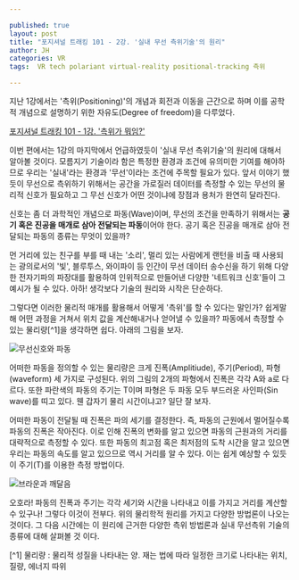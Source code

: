 ```yaml
---

published: true
layout: post
title: "포지셔널 트래킹 101 - 2강. '실내 무선 측위기술'의 원리"
author: JH
categories: VR
tags:  VR tech polariant virtual-reality positional-tracking 측위

---
```


지난 1강에서는 '측위(Positioning)'의 개념과 회전과 이동을 근간으로 하며 이를 공학적 개념으로 설명하기 위한 자유도(Degree of freedom)을 다루었다.

[포지셔널 트래킹 101 - 1강. '측위가 뭐임?']({{site.baseurl}}/vr/2016/09/10/positional-tracking-101-1.html)

이번 편에서는 1강의 마지막에서 언급하였듯이 '실내 무선 측위기술'의 원리에 대해서 알아볼 것이다. 모름지기 기술이라 함은 특정한 환경과 조건에 유의미한 기여를 해야하므로 우리는 '실내'라는 환경과 '무선'이라는 조건에 주목할 필요가 있다. 앞서 이야기 했듯이 무선으로 측위하기 위해서는 공간을 가로질러 데이터를 측정할 수 있는 무선의 물리적 신호가 필요하고 그 무선 신호가 어떤 것이냐에 장점과 용처가 완연히 달라진다.

신호는 좀 더 과학적인 개념으로 파동(Wave)이며, 무선의 조건을 만족하기 위해서는 **공기 혹은 진공을 매개로 삼아 전달되는 파동**이어야 한다. 공기 혹은 진공을 매개로 삼아 전달되는 파동의 종류는 무엇이 있을까?

먼 거리에 있는 친구를 부를 때 내는 '소리', 멀리 있는 사람에게 랜턴을 비출 때 사용되는 광의로서의 '빛', 블루투스, 와이파이 등 인간이 무선 데이터 송수신을 하기 위해 다양한 전자기파의 파장대를 활용하여 인위적으로 만들어낸 다양한 '네트워크 신호'들이 그 예시가 될 수 있다. 아하! 생각보다 기술의 원리와 시작은 단순하다.

그렇다면 이러한 물리적 매개를 활용해서 어떻게 '측위'를 할 수 있다는 말인가? 쉽게말해 어떤 과정을 거쳐서 위치 값을 계산해내거나 얻어낼 수 있을까? 파동에서 측정할 수 있는 물리량[^1]을 생각하면 쉽다. 아래의 그림을 보자.

![무선신호와 파동]({{site.baseurl}}/images/signal_and_wave.png)

어떠한 파동을 정의할 수 있는 물리량은 크게 진폭(Amplitiude), 주기(Period), 파형(waveform) 세 가지로 구성된다. 위의 그림의 2개의 파형에서 진폭은 각각 A와 a로 다르다. 또한 파란색의 파동의 주기는 T이며 파형은 두 파동 모두 부드러운 사인파(Sin wave)를 띠고 있다. 웬 갑자기 물리 시간이냐고? 일단 잘 보자.

어떠한 파동이 전달될 때 진폭은 파의 세기를 결정한다. 즉, 파동의 근원에서 멀어질수록 파동의 진폭은 작아진다. 이로 인해 진폭의 변화를 알고 있으면 파동의 근원과의 거리를 대략적으로 측정할 수 있다. 또한 파동의 최고점 혹은 최저점의 도착 시간을 알고 있으면 우리는 파동의 속도를 알고 있으므로 역시 거리를 알 수 있다. 이는 쉽게 예상할 수 있듯이 주기(T)를 이용한 측정 방법이다.

![브라운과 깨달음]({{site.baseurl}}/images/brown_linefriends.png)

오호라! 파동의 진폭과 주기는 각각 세기와 시간을 나타내고 이를 가지고 거리를 계산할 수 있구나! 그렇다 이것이 전부다. 위의 물리학적 원리를 가지고 다양한 방법론이 나오는 것이다. 그 다음 시간에는 이 원리에 근거한 다양한 측위 방법론과 실내 무선측위 기술의 종류에 대해 살펴볼 것 이다.


[^1] 물리량 : 물리적 성질을 나타내는 양. 재는 법에 따라 일정한 크기로 나타내는 위치, 질량, 에너지 따위
